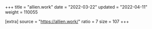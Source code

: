 +++
title = "allien.work"
date = "2022-03-22"
updated = "2022-04-11"
weight = 110055

[extra]
source = "https://allien.work/"
ratio = 7
size = 107
+++
